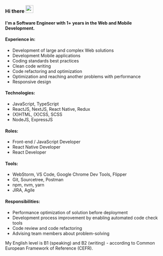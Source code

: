 ### Hi there <img src="https://c.tenor.com/Wx9IEmZZXSoAAAAi/hi.gif" height="25" width="25"/>

#### I'm a Software Engineer with 1+ years in the Web and Mobile Development.

#### Experience in:
- Development of large and complex Web solutions
- Development Mobile applications
- Coding standards best practices
- Clean code writing
- Code refactoring and optimization
- Optimization and reaching another problems with performance
- Responsive design

#### Technologies:
- JavaScript, TypeScript
- ReactJS, NextJS, React Native, Redux
- (X)HTML, (X)CSS, SCSS
- NodeJS, ExpressJS

#### Roles:
- Front-end / JavaScript Developer
- React Native Developer
- React Developer

#### Tools:
- WebStorm, VS Code, Google Chrome Dev Tools, Flipper
- Git, Sourcetree, Postman
- npm, nvm, yarn
- JIRA, Agile

#### Responsibilities:
- Performance optimization of solution before deployment
- Development process improvement by enabling automated code check tools
- Code review and code refactoring
- Advising team members about problem-solving

My English level is B1 (speaking) and B2 (writing) - according to Common European Framework of Reference (CEFR).
